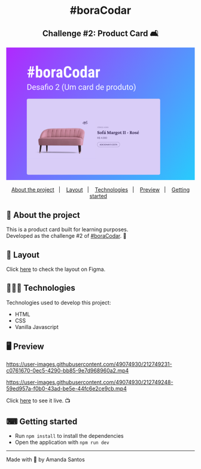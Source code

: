 <h1 align="center">
  #boraCodar
</h1>

<h2 align="center">
  Challenge #2: Product Card 🛋️
</h2>

<img src="assets/cover.png" alt="" />

<p align="center">
  <a href="#-about-the-project">About the project</a>&nbsp;&nbsp;&nbsp;|&nbsp;&nbsp;&nbsp;
  <a href="#-layout">Layout</a>&nbsp;&nbsp;&nbsp;|&nbsp;&nbsp;&nbsp;
  <a href="#-technologies">Technologies</a>&nbsp;&nbsp;&nbsp;|&nbsp;&nbsp;&nbsp;
  <a href="#-preview">Preview</a>&nbsp;&nbsp;&nbsp;|&nbsp;&nbsp;&nbsp;
  <a href="#-getting-started">Getting started</a>&nbsp;&nbsp;&nbsp;
</p>

## 📝 About the project

<p>This is a product card built for learning purposes. 
<br />
Developed as the challenge #2 of <a href="https://boracodar.dev/">#boraCodar</a>. 🚀
</p>

## 🎨 Layout

<p>
  Click <a href="https://www.figma.com/file/CEpr3vblzZcaqW1ziDNVbH/%23boraCodar---Desafio-2-(Community)?t=xJ5dUtLuRw06ISq5-6">here</a> to check the layout on Figma.
</p>

## 👩🏻‍💻 Technologies

Technologies used to develop this project:

- HTML
- CSS
- Vanilla Javascript

## 🖥 Preview

https://user-images.githubusercontent.com/49074930/212749231-c0761670-0ec5-4290-bb85-9e7d968960a2.mp4

https://user-images.githubusercontent.com/49074930/212749248-59ed957a-f0b0-43ad-be5e-44fc6e2ce9cb.mp4

Click <a href="https://fastidious-biscochitos-394d04.netlify.app/" target="_blank">here</a> to see it live. 📺

## ⌨ Getting started

- Run `npm install` to install the dependencies
- Open the application with `npm run dev`

---

Made with 💜 by Amanda Santos
